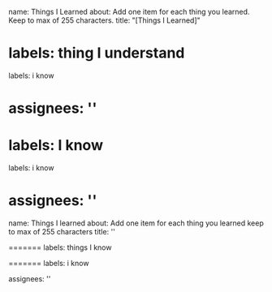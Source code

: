 name: Things I Learned
about: Add one item for each thing you learned. Keep to max of 255 characters.
title: "[Things I Learned]"


labels: thing I understand
=======
labels: i know

assignees: ''
=======

labels: I know
=======
labels: i know

assignees: ''
=======
name: Things I learned
about: Add one item for each thing you learned keep to max of 255 characters
title: ''


=======
labels: things I know

=======
labels: i know

assignees: ''


